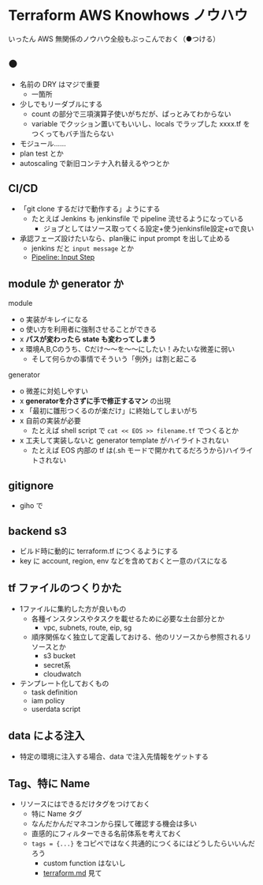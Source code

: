 # Terraform AWS Knowhows ノウハウ
いったん AWS 無関係のノウハウ全般もぶっこんでおく（●つける）

## ●
- 名前の DRY はマジで重要
    - 一箇所
- 少しでもリーダブルにする
    - count の部分で三項演算子使いがちだが、ぱっとみてわからない
    - variable でクッション置いてもいいし、locals でラップした xxxx.tf をつくってもバチ当たらない
- モジュール……
- plan test とか
- autoscaling で新旧コンテナ入れ替えるやつとか

## CI/CD 
- 「git clone するだけで動作する」ようにする
    - たとえば Jenkins も jenkinsfile で pipeline 流せるようになっている
        - ジョブとしてはソース取ってくる設定+使うjenkinsfile設定+αで良い
- 承認フェーズ設けたいなら、plan後に input prompt を出して止める
    - jenkins だと `input message` とか
    - [Pipeline: Input Step](https://www.jenkins.io/doc/pipeline/steps/pipeline-input-step/)

## module か generator か
module

- o 実装がキレイになる
- o 使い方を利用者に強制させることができる
- x **パスが変わったら state も変わってしまう**
- x 環境A,B,Cのうち、Cだけ～～を～～にしたい！みたいな微差に弱い
    - そして何らかの事情でそういう「例外」は割と起こる

generator

- o 微差に対処しやすい
- x **generatorを介さずに手で修正するマン** の出現
- x 「最初に雛形つくるのが楽だけ」に終始してしまいがち
- x 自前の実装が必要
    - たとえば shell script で `cat << EOS >> filename.tf` でつくるとか
- x 工夫して実装しないと generator template がハイライトされない
    - たとえば EOS 内部の tf は(.sh モードで開かれてるだろうから)ハイライトされない
  
## gitignore
- giho で

## backend s3
- ビルド時に動的に terraform.tf につくるようにする
- key に account, region, env などを含めておくと一意のパスになる

## tf ファイルのつくりかた
- 1ファイルに集約した方が良いもの
    - 各種インスタンスやタスクを載せるために必要な土台部分とか
        - vpc, subnets, route, eip, sg
    - 順序関係なく独立して定義しておける、他のリソースから参照されるリソースとか
        - s3 bucket
        - secret系
        - cloudwatch
- テンプレート化しておくもの
    - task definition
    - iam policy
    - userdata script

## data による注入
- 特定の環境に注入する場合、data で注入先情報をゲットする

## Tag、特に Name
- リソースにはできるだけタグをつけておく
    - 特に Name タグ
    - なんだかんだマネコンから探して確認する機会は多い
    - 直感的にフィルターできる名前体系を考えておく
    - `tags = {...}` をコピペではなく共通的につくるにはどうしたらいいんだろう
        - custom function はないし
        - [terraform.md](terraform.md) 見て
